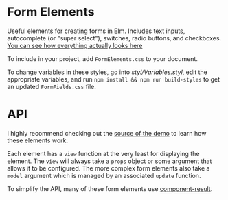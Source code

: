 # Form Elements

Useful elements for creating forms in Elm. Includes text inputs, autocomplete (or "super select"),
switches, radio buttons, and checkboxes. [You can see how everything actually looks here](https://abradley2.github.io/form-elements/)

To include in your project, add `FormElements.css` to your document.

To change variables in these styles, go into _styl/Variables.styl_, edit the appropriate
variables, and run `npm install && npm run build-styles` to get an updated `FormFields.css` file.

# API

I highly recommend checking out the [source of the demo](https://github.com/abradley2/form-elements/blob/master/src/Demo.elm)
to learn how these elements work.

Each element has a `view` function at the very least for displaying the element. The `view` will
always take a `props` object or some argument that allows it to be configured. The more complex form
elements also take a `model` argument which is managed by an associated `update` function.

To simplify the API, many of these form elements use [component-result](https://package.elm-lang.org/packages/z5h/component-result/latest/).
